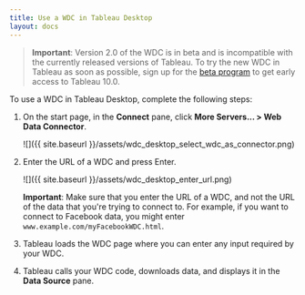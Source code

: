```yaml
---
title: Use a WDC in Tableau Desktop
layout: docs
---
```


> **Important**: Version 2.0 of the WDC is in beta and is incompatible with the currently released versions of Tableau. To try the new WDC in Tableau as soon as possible, sign up for the [beta program](http://www.tableau.com/getbeta) to get early access to Tableau 10.0.
 
To use a WDC in Tableau Desktop, complete the following steps:

1. On the start page, in the **Connect** pane, click **More Servers... > Web Data Connector**.

   ![]({{ site.baseurl }}/assets/wdc_desktop_select_wdc_as_connector.png)

1. Enter the URL of a WDC and press Enter.

   ![]({{ site.baseurl }}/assets/wdc_desktop_enter_url.png)

   **Important**: Make sure that you enter the URL of a WDC, and not the URL of the data that you're trying to connect to. For example, if you want to connect to Facebook data, you might enter `www.example.com/myFacebookWDC.html`.

1. Tableau loads the WDC page where you can enter any input required by your WDC.

1. Tableau calls your WDC code, downloads data, and displays it in the **Data Source** pane.
